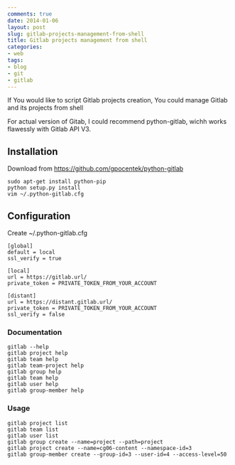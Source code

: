 ```yaml
---
comments: true
date: 2014-01-06
layout: post
slug: gitlab-projects-management-from-shell
title: Gitlab projects management from shell
categories:
- web
tags:
- blog
- git
- gitlab
---
```


If You would like to script Gitlab projects creation, You could manage Gitlab and its projects from shell

For actual version of Gitab, I could recommend python-gitlab, wichh works flawessly with Gitlab API V3.

##  Installation

Download from https://github.com/gpocentek/python-gitlab

	sudo apt-get install python-pip
	python setup.py install
	vim ~/.python-gitlab.cfg

## Configuration

Create ~/.python-gitlab.cfg

	[global]
	default = local
	ssl_verify = true
	
	[local]
	url = https://gitlab.url/
	private_token = PRIVATE_TOKEN_FROM_YOUR_ACCOUNT
	
	[distant]
	url = https://distant.gitlab.url/
	private_token = PRIVATE_TOKEN_FROM_YOUR_ACCOUNT
	ssl_verify = false

### Documentation

	gitlab --help
	gitlab project help
	gitlab team help
	gitlab team-project help
	gitlab group help
	gitlab team help
	gitlab user help
	gitlab group-member help

### Usage

	gitlab project list
	gitlab team list
	gitlab user list
	gitlab group create --name=project --path=project
	gitlab project create --name=cg06-content --namespace-id=3
	gitlab group-member create --group-id=3 --user-id=4 --access-level=50
